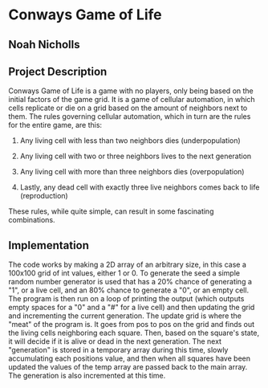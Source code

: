 # Conways Game of Life 

## Noah Nicholls

## Project Description

Conways Game of Life is a game with no players, only being based on the initial factors of the game grid. It is a game of cellular automation, 
in which cells replicate or die on a grid based on the amount of neighbors next to them. The rules governing cellular automation, which in turn
are the rules for the entire game, are this:

1. Any living cell with less than two neighbors dies (underpopulation)

2. Any living cell with two or three neighbors lives to the next generation

3. Any living cell with more than three neighbors dies (overpopulation)

4. Lastly, any dead cell with exactly three live neighbors comes back to life (reproduction)

These rules, while quite simple, can result in some fascinating combinations.

## Implementation

The code works by making a 2D array of an arbitrary size, in this case a 100x100 grid of int values, either 1 or 0. To generate the seed a simple
random number generator is used that has a 20% chance of generating a "1", or a live cell, and an 80% chance to generate a "0", or an empty cell.
The program is then run on a loop of printing the output (which outputs empty spaces for a "0" and a "#" for a live cell) and then updating the grid
and incrementing the current generation. The update grid is where the "meat" of the program is. It goes from pos to pos on the grid and finds out the 
living cells neighboring each square. Then, based on the square's state, it will decide if it is alive or dead in the next generation. 
The next "generation" is stored in a temporary array during this time, slowly accumulating each positions value, and then when all squares have been updated
the values of the temp array are passed back to the main array. The generation is also incremented at this time.